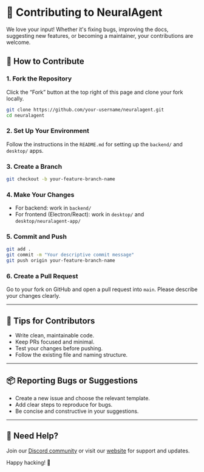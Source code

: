 
# 🤝 Contributing to NeuralAgent

We love your input! Whether it's fixing bugs, improving the docs, suggesting new features, or becoming a maintainer, your contributions are welcome.

## 🧰 How to Contribute

### 1. Fork the Repository

Click the “Fork” button at the top right of this page and clone your fork locally.

```bash
git clone https://github.com/your-username/neuralagent.git
cd neuralagent
```

### 2. Set Up Your Environment

Follow the instructions in the `README.md` for setting up the `backend/` and `desktop/` apps.

### 3. Create a Branch

```bash
git checkout -b your-feature-branch-name
```

### 4. Make Your Changes

- For backend: work in `backend/`
- For frontend (Electron/React): work in `desktop/` and `desktop/neuralagent-app/`

### 5. Commit and Push

```bash
git add .
git commit -m "Your descriptive commit message"
git push origin your-feature-branch-name
```

### 6. Create a Pull Request

Go to your fork on GitHub and open a pull request into `main`. Please describe your changes clearly.

---

## 🧪 Tips for Contributors

- Write clean, maintainable code.
- Keep PRs focused and minimal.
- Test your changes before pushing.
- Follow the existing file and naming structure.

---

## 📦 Reporting Bugs or Suggestions

- Create a new issue and choose the relevant template.
- Add clear steps to reproduce for bugs.
- Be concise and constructive in your suggestions.

---

## 💬 Need Help?

Join our [Discord community](https://discord.gg/eGyW3kPcUs) or visit our [website](https://www.getneuralagent.com) for support and updates.

Happy hacking! 🚀
